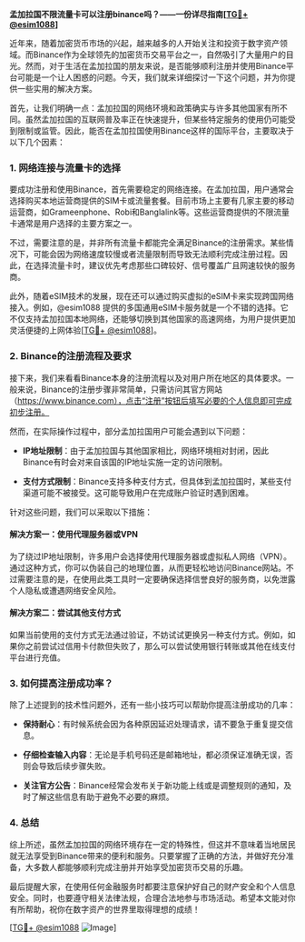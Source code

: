 **孟加拉国不限流量卡可以注册binance吗？——一份详尽指南[[TG💪+ @esim1088](https://t.me/s/esim1088)]**

近年来，随着加密货币市场的兴起，越来越多的人开始关注和投资于数字资产领域。而Binance作为全球领先的加密货币交易平台之一，自然吸引了大量用户的目光。然而，对于生活在孟加拉国的朋友来说，是否能够顺利注册并使用Binance平台可能是一个让人困惑的问题。今天，我们就来详细探讨一下这个问题，并为你提供一些实用的解决方案。

首先，让我们明确一点：孟加拉国的网络环境和政策确实与许多其他国家有所不同。虽然孟加拉国的互联网普及率正在快速提升，但某些特定服务的使用仍可能受到限制或监管。因此，能否在孟加拉国使用Binance这样的国际平台，主要取决于以下几个因素：

### 1. 网络连接与流量卡的选择

要成功注册和使用Binance，首先需要稳定的网络连接。在孟加拉国，用户通常会选择购买本地运营商提供的SIM卡或流量套餐。目前市场上主要有几家主要的移动运营商，如Grameenphone、Robi和Banglalink等。这些运营商提供的不限流量卡通常是用户选择的主要方案之一。

不过，需要注意的是，并非所有流量卡都能完全满足Binance的注册需求。某些情况下，可能会因为网络速度较慢或者流量限制而导致无法顺利完成注册过程。因此，在选择流量卡时，建议优先考虑那些口碑较好、信号覆盖广且网速较快的服务商。

此外，随着eSIM技术的发展，现在还可以通过购买虚拟的eSIM卡来实现跨国网络接入。例如，@esim1088 提供的多国通用eSIM卡服务就是一个不错的选择。它不仅支持孟加拉国本地网络，还能够切换到其他国家的高速网络，为用户提供更加灵活便捷的上网体验[[TG💪+ @esim1088](https://t.me/s/esim1088)]。

### 2. Binance的注册流程及要求

接下来，我们来看看Binance本身的注册流程以及对用户所在地区的具体要求。一般来说，Binance的注册步骤非常简单，只需访问其官方网站（https://www.binance.com），点击“注册”按钮后填写必要的个人信息即可完成初步注册。

然而，在实际操作过程中，部分孟加拉国用户可能会遇到以下问题：

- **IP地址限制**：由于孟加拉国与其他国家相比，网络环境相对封闭，因此Binance有时会对来自该国的IP地址实施一定的访问限制。
  
- **支付方式限制**：Binance支持多种支付方式，但具体到孟加拉国时，某些支付渠道可能不被接受。这可能导致用户在完成账户验证时遇到困难。

针对这些问题，我们可以采取以下措施：

#### 解决方案一：使用代理服务器或VPN

为了绕过IP地址限制，许多用户会选择使用代理服务器或虚拟私人网络（VPN）。通过这种方式，你可以伪装自己的地理位置，从而更轻松地访问Binance网站。不过需要注意的是，在使用此类工具时一定要确保选择信誉良好的服务商，以免泄露个人隐私或遭遇网络安全风险。

#### 解决方案二：尝试其他支付方式

如果当前使用的支付方式无法通过验证，不妨试试更换另一种支付方式。例如，如果你之前尝试过信用卡付款但失败了，那么可以尝试使用银行转账或其他在线支付平台进行充值。

### 3. 如何提高注册成功率？

除了上述提到的技术性问题外，还有一些小技巧可以帮助你提高注册成功的几率：

- **保持耐心**：有时候系统会因为各种原因延迟处理请求，请不要急于重复提交信息。
  
- **仔细检查输入内容**：无论是手机号码还是邮箱地址，都必须保证准确无误，否则会导致后续步骤失败。

- **关注官方公告**：Binance经常会发布关于新功能上线或是调整规则的通知，及时了解这些信息有助于避免不必要的麻烦。

### 4. 总结

综上所述，虽然孟加拉国的网络环境存在一定的特殊性，但这并不意味着当地居民就无法享受到Binance带来的便利和服务。只要掌握了正确的方法，并做好充分准备，大多数人都能够顺利完成注册并开始享受加密货币交易的乐趣。

最后提醒大家，在使用任何金融服务时都要注意保护好自己的财产安全和个人信息安全。同时，也要遵守相关法律法规，合理合法地参与市场活动。希望本文能对你有所帮助，祝你在数字资产的世界里取得理想的成绩！

[[TG💪+ @esim1088](https://t.me/s/esim1088) ![Image](https://i.postimg.cc/4NQfJmqS/Snipaste-2025-05-13-00-14-12.png)]